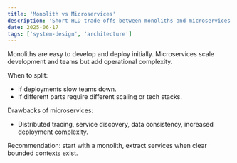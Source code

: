 ```yaml
---
title: 'Monolith vs Microservices'
description: 'Short HLD trade-offs between monoliths and microservices.'
date: 2025-06-17
tags: ['system-design', 'architecture']
---
```


Monoliths are easy to develop and deploy initially. Microservices scale development and teams but add operational complexity.

When to split:

- If deployments slow teams down.
- If different parts require different scaling or tech stacks.

Drawbacks of microservices:

- Distributed tracing, service discovery, data consistency, increased deployment complexity.

Recommendation: start with a monolith, extract services when clear bounded contexts exist.
